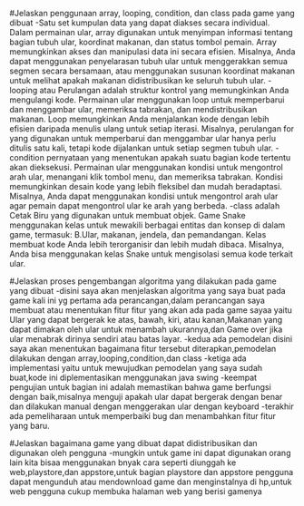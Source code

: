 #Jelaskan penggunaan array, looping, condition, dan class pada game yang dibuat 
-Satu set kumpulan data yang dapat diakses secara individual. Dalam permainan ular, array digunakan untuk menyimpan informasi tentang bagian tubuh ular, koordinat makanan, dan status tombol pemain. Array memungkinkan akses dan manipulasi data ini  secara efisien. Misalnya, Anda dapat menggunakan penyelarasan tubuh ular  untuk menggerakkan semua segmen secara bersamaan, atau menggunakan susunan koordinat makanan  untuk melihat apakah makanan didistribusikan ke seluruh tubuh ular. 
-looping atau Perulangan adalah struktur kontrol yang memungkinkan Anda mengulangi kode. Permainan ular menggunakan loop untuk memperbarui dan menggambar ular, memeriksa tabrakan, dan mendistribusikan makanan. Loop memungkinkan Anda menjalankan kode dengan lebih efisien daripada menulis ulang untuk setiap iterasi. Misalnya, perulangan for yang digunakan untuk memperbarui dan menggambar ular hanya perlu ditulis satu kali, tetapi kode  dijalankan untuk setiap segmen tubuh ular. 
-condition pernyataan yang menentukan apakah suatu bagian kode tertentu akan dieksekusi. Permainan ular menggunakan kondisi untuk mengontrol arah ular, menangani klik tombol menu, dan memeriksa tabrakan. Kondisi memungkinkan desain kode yang lebih fleksibel dan mudah beradaptasi. Misalnya, Anda dapat menggunakan kondisi untuk mengontrol arah ular agar pemain dapat  mengontrol ular ke arah yang berbeda.
-class adalah Cetak Biru yang digunakan untuk membuat objek. Game Snake menggunakan kelas  untuk mewakili berbagai entitas dan konsep di dalam game, termasuk: B.Ular, makanan, jendela, dan pemandangan. Kelas membuat kode Anda lebih terorganisir dan lebih mudah dibaca. Misalnya, Anda bisa menggunakan kelas Snake  untuk mengisolasi semua kode terkait ular.

#Jelaskan proses pengembangan algoritma yang dilakukan pada game yang dibuat
 -disini saya akan menjelaskan algoritma yang saya buat pada game kali ini yg pertama ada perancangan,dalam perancangan saya membuat atau menentukan fitur fitur yang akan ada pada game sayaa yaitu Ular yang dapat bergerak ke atas, bawah, kiri, atau kanan,Makanan yang dapat dimakan oleh ular untuk menambah ukurannya,dan Game over jika ular menabrak dirinya sendiri atau batas layar.
 -kedua ada pemodelan disini saya akan  menentukan bagaimana fitur tersebut diterapkan,pemodelan dilakukan dengan array,looping,condition,dan class
 -ketiga ada implementasi yaitu untuk mewujudkan pemodelan yang saya sudah buat,kode ini diplementasikan menggunakan java swing
 -keempat pengujian untuk bagian ini adalah memastikan bahwa game berfungsi dengan baik,misalnya menguji apakah ular dapat bergerak dengan benar dan dilakukan manual dengan menggerakan ular dengan keyboard
 -terakhir ada pemeliharaan untuk memperbaiki bug dan menambahkan fitur fitur yang baru.

 #Jelaskan bagaimana game yang dibuat dapat didistribusikan dan digunakan oleh pengguna
  -mungkin untuk game ini dapat digunakan orang lain kita bisaa menggunakan bnyak cara seperti diunggah ke web,playstore,dan appstore,untuk bagian playstore dan appstore pengguna dapat mengunduh atau mendownload game dan menginstalnya di hp,untuk web pengguna cukup membuka halaman web yang berisi gamenya
